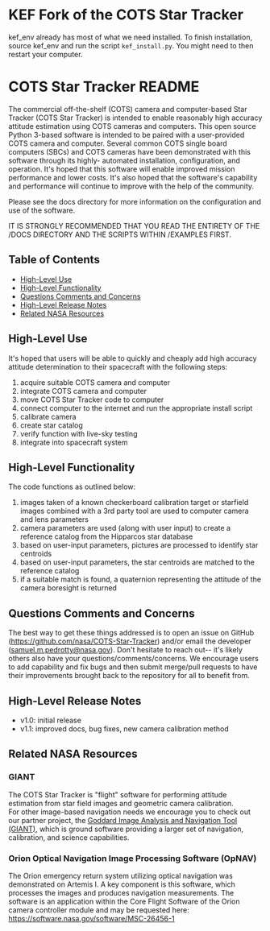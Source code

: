 # KEF Fork of the COTS Star Tracker
kef_env already has most of what we need installed. 
To finish installation, source kef_env and run the script `kef_install.py`. 
You might need to then restart your computer.


# COTS Star Tracker README

The commercial off-the-shelf (COTS) camera and computer-based Star Tracker (COTS Star Tracker) is intended
to enable reasonably high accuracy attitude estimation using COTS cameras and computers.  This open source Python 3-based
software is intended to be paired with a user-provided COTS camera and computer.  Several common COTS
single board computers (SBCs) and COTS cameras have been demonstrated with this software through its highly-
automated installation, configuration, and operation.  It's hoped that this software will enable improved mission
performance and lower costs.  It's also hoped that the software's capability and performance will continue to improve
with the help of the community.

Please see the docs directory for more information on the configuration and use of the software.

IT IS STRONGLY RECOMMENDED THAT YOU READ THE ENTIRETY OF THE /DOCS DIRECTORY AND THE SCRIPTS WITHIN /EXAMPLES FIRST.


## Table of Contents

* [High-Level Use](#high-level-use)
* [High-Level Functionality](#high-level-functionality)
* [Questions Comments and Concerns](#questions-comments-and-concerns)
* [High-Level Release Notes](#high-level-release-notes)
* [Related NASA Resources](#related-nasa-resources)

## High-Level Use

It's hoped that users will be able to quickly and cheaply add high accuracy attitude determination to their spacecraft with the following steps:
1. acquire suitable COTS camera and computer
2. integrate COTS camera and computer
3. move COTS Star Tracker code to computer
4. connect computer to the internet and run the appropriate install script
5. calibrate camera
6. create star catalog
7. verify function with live-sky testing
8. integrate into spacecraft system


## High-Level Functionality

The code functions as outlined below:
1. images taken of a known checkerboard calibration target or starfield images combined with a 3rd party tool are used to computer camera and lens parameters
2. camera parameters are used (along with user input) to create a reference catalog from the Hipparcos star database
3. based on user-input parameters, pictures are processed to identify star centroids
4. based on user-input parameters, the star centroids are matched to the reference catalog
5. if a suitable match is found, a quaternion representing the attitude of the camera boresight is returned


## Questions Comments and Concerns

The best way to get these things addressed is to open an issue on GitHub (https://github.com/nasa/COTS-Star-Tracker) and/or email the developer (samuel.m.pedrotty@nasa.gov).
Don't hesitate to reach out-- it's likely others also have your questions/comments/concerns.  We encourage users to add 
capability and fix bugs and then submit merge/pull requests to have their improvements brought back to the repository for all to benefit from.


## High-Level Release Notes

* v1.0: initial release
* v1.1: improved docs, bug fixes, new camera calibration method


## Related NASA Resources

### GIANT

The COTS Star Tracker is "flight" software for performing attitude estimation from star field images and geometric camera calibration.  
For other image-based navigation needs we encourage you to check out our partner project, the [Goddard Image Analysis and Navigation Tool (GIANT)](https://github.com/nasa/giant), which is ground software providing a larger set of navigation, calibration, and science capabilities.


### Orion Optical Navigation Image Processing Software (OpNAV)

The Orion emergency return system utilizing optical navigation was demonstrated on Artemis I.
A key component is this software, which processes the images and produces navigation measurements. 
The software is an application within the Core Flight Software of the Orion camera controller module and may be requested here: https://software.nasa.gov/software/MSC-26456-1







